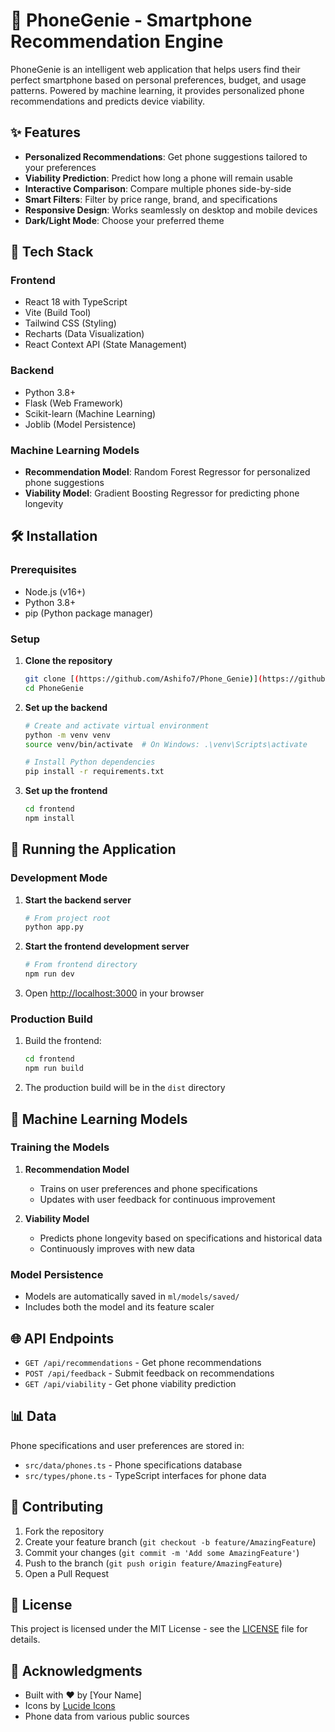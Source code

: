# 📱 PhoneGenie - Smartphone Recommendation Engine

PhoneGenie is an intelligent web application that helps users find their perfect smartphone based on personal preferences, budget, and usage patterns. Powered by machine learning, it provides personalized phone recommendations and predicts device viability.

## ✨ Features

- **Personalized Recommendations**: Get phone suggestions tailored to your preferences
- **Viability Prediction**: Predict how long a phone will remain usable
- **Interactive Comparison**: Compare multiple phones side-by-side
- **Smart Filters**: Filter by price range, brand, and specifications
- **Responsive Design**: Works seamlessly on desktop and mobile devices
- **Dark/Light Mode**: Choose your preferred theme

## 🚀 Tech Stack

### Frontend
- React 18 with TypeScript
- Vite (Build Tool)
- Tailwind CSS (Styling)
- Recharts (Data Visualization)
- React Context API (State Management)

### Backend
- Python 3.8+
- Flask (Web Framework)
- Scikit-learn (Machine Learning)
- Joblib (Model Persistence)

### Machine Learning Models
- **Recommendation Model**: Random Forest Regressor for personalized phone suggestions
- **Viability Model**: Gradient Boosting Regressor for predicting phone longevity

## 🛠️ Installation

### Prerequisites
- Node.js (v16+)
- Python 3.8+
- pip (Python package manager)

### Setup

1. **Clone the repository**
   ```bash
   git clone [(https://github.com/Ashifo7/Phone_Genie)](https://github.com/Ashifo7/Phone_Genie)
   cd PhoneGenie
   ```

2. **Set up the backend**
   ```bash
   # Create and activate virtual environment
   python -m venv venv
   source venv/bin/activate  # On Windows: .\venv\Scripts\activate

   # Install Python dependencies
   pip install -r requirements.txt
   ```

3. **Set up the frontend**
   ```bash
   cd frontend
   npm install
   ```

## 🚦 Running the Application

### Development Mode

1. **Start the backend server**
   ```bash
   # From project root
   python app.py
   ```

2. **Start the frontend development server**
   ```bash
   # From frontend directory
   npm run dev
   ```

3. Open [http://localhost:3000](http://localhost:3000) in your browser

### Production Build

1. Build the frontend:
   ```bash
   cd frontend
   npm run build
   ```

2. The production build will be in the `dist` directory

## 🤖 Machine Learning Models

### Training the Models

1. **Recommendation Model**
   - Trains on user preferences and phone specifications
   - Updates with user feedback for continuous improvement

2. **Viability Model**
   - Predicts phone longevity based on specifications and historical data
   - Continuously improves with new data

### Model Persistence
- Models are automatically saved in `ml/models/saved/`
- Includes both the model and its feature scaler

## 🌐 API Endpoints

- `GET /api/recommendations` - Get phone recommendations
- `POST /api/feedback` - Submit feedback on recommendations
- `GET /api/viability` - Get phone viability prediction

## 📊 Data

Phone specifications and user preferences are stored in:
- `src/data/phones.ts` - Phone specifications database
- `src/types/phone.ts` - TypeScript interfaces for phone data

## 🤝 Contributing

1. Fork the repository
2. Create your feature branch (`git checkout -b feature/AmazingFeature`)
3. Commit your changes (`git commit -m 'Add some AmazingFeature'`)
4. Push to the branch (`git push origin feature/AmazingFeature`)
5. Open a Pull Request

## 📄 License

This project is licensed under the MIT License - see the [LICENSE](LICENSE) file for details.

## 🙏 Acknowledgments

- Built with ❤️ by [Your Name]
- Icons by [Lucide Icons](https://lucide.dev/)
- Phone data from various public sources
